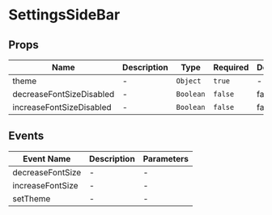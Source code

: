 # SettingsSideBar

## Props

<!-- @vuese:SettingsSideBar:props:start -->
|Name|Description|Type|Required|Default|
|---|---|---|---|---|
|theme|-|`Object`|`true`|-|
|decreaseFontSizeDisabled|-|`Boolean`|`false`|false|
|increaseFontSizeDisabled|-|`Boolean`|`false`|false|

<!-- @vuese:SettingsSideBar:props:end -->


## Events

<!-- @vuese:SettingsSideBar:events:start -->
|Event Name|Description|Parameters|
|---|---|---|
|decreaseFontSize|-|-|
|increaseFontSize|-|-|
|setTheme|-|-|

<!-- @vuese:SettingsSideBar:events:end -->
